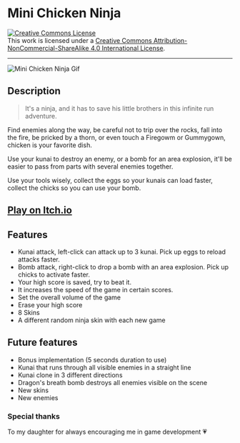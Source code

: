# Mini Chicken Ninja

<a rel="license" href="http://creativecommons.org/licenses/by-nc-sa/4.0/"><img alt="Creative Commons License" style="border-width:0" src="https://i.creativecommons.org/l/by-nc-sa/4.0/80x15.png" /></a><br />This work is licensed under a <a rel="license" href="http://creativecommons.org/licenses/by-nc-sa/4.0/">Creative Commons Attribution-NonCommercial-ShareAlike 4.0 International License</a>.

---

![Mini Chicken Ninja Gif](/Doc/MiniChickenNinjaGif.gif)

## Description

> It's a ninja, and it has to save his little brothers in this infinite run adventure.

Find enemies along the way, be careful not to trip over the rocks, fall into the fire, be pricked by a thorn, or even touch a Firegowm or Gummygown, chicken is your favorite dish.

Use your kunai to destroy an enemy, or a bomb for an area explosion, it'll be easier to pass from parts with several enemies together.

Use your tools wisely, collect the eggs so your kunais can load faster, collect the chicks so you can use your bomb.


## [Play on Itch.io](https://lilianecastro.itch.io/mini-ninja)


## Features

- Kunai attack, left-click can attack up to 3 kunai. Pick up eggs to reload attacks faster.
- Bomb attack, right-click to drop a bomb with an area explosion. Pick up chicks to activate faster.
- Your high score is saved, try to beat it.
- It increases the speed of the game in certain scores.
- Set the overall volume of the game
- Erase your high score
- 8 Skins
- A different random ninja skin with each new game

## Future features

- Bonus implementation (5 seconds duration to use)
- Kunai that runs through all visible enemies in a straight line
- Kunai clone in 3 different directions
- Dragon's breath bomb destroys all enemies visible on the scene
- New skins
- New enemies


### Special thanks

To my daughter for always encouraging me in game development :heartpulse:
